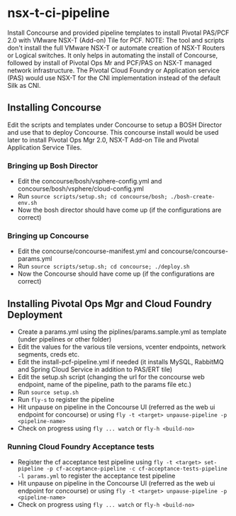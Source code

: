 # nsx-t-ci-pipeline

Install Concourse and provided pipeline templates to install Pivotal PAS/PCF 2.0 with VMware NSX-T (Add-on) Tile for PCF.
NOTE: The tool and scripts don't install the full VMware NSX-T or automate creation of NSX-T Routers or Logical switches.
It only helps in automating the install of Concourse, followed by install of Pivotal Ops Mr and PCF/PAS on NSX-T managed network infrastructure. The Pivotal Cloud Foundry or Application service (PAS) would use NSX-T for the CNI implementation instead of the default Silk as CNI.

## Installing Concourse

Edit the scripts and templates under Concourse to setup a BOSH Director and use that to deploy Concourse.
This concourse install would be used later to install Pivotal Ops Mgr 2.0, NSX-T Add-on Tile and Pivotal Application Service Tiles. 

### Bringing up Bosh Director
* Edit the concourse/bosh/vsphere-config.yml and concourse/bosh/vsphere/cloud-config.yml
* Run ```source scripts/setup.sh; cd concourse/bosh; ./bosh-create-env.sh```
* Now the bosh director should have come up (if the configurations are correct)

### Bringing up Concourse
* Edit the concourse/concourse-manifest.yml and concourse/concourse-params.yml
* Run ```source scripts/setup.sh; cd concourse; ./deploy.sh```
* Now the Concourse should have come up (if the configurations are correct)

## Installing Pivotal Ops Mgr and Cloud Foundry Deployment
* Create a params.yml using the piplines/params.sample.yml as template (under pipelines or other folder)
* Edit the values for the various tile versions, vcenter endpoints, network segments, creds etc.
* Edit the install-pcf-pipeline.yml if needed (it installs MySQL, RabbitMQ and Spring Cloud Service in addition to PAS/ERT tile)
* Edit the setup.sh script (changing the url for the concourse web endpoint, name of the pipeline, path to the params file etc.)
* Run `source setup.sh`
* Run `fly-s` to register the pipeline
* Hit unpause on pipeline in the Concourse UI (referred as the web ui endpoint for concourse) or using ```fly -t <target> unpause-pipeline -p <pipeline-name>```
* Check on progress using `fly ... watch` or `fly-h <build-no>`


### Running Cloud Foundry Acceptance tests
* Register the cf acceptance test pipeline using `fly -t <target> set-pipeline -p cf-acceptance-pipeline -c cf-acceptance-tests-pipeline -l params.yml` to register the acceptance test pipeline
* Hit unpause on pipeline in the Concourse UI (referred as the web ui endpoint for concourse) or using ```fly -t <target> unpause-pipeline -p <pipeline-name>```
* Check on progress using `fly ... watch` or `fly-h <build-no>`


